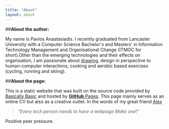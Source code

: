 ```yaml
---
title: "About"
layout: about
---
```


##**About the author:**

My name is Pavlos Anastasiadis. I recently graduated from Lancaster University with a Computer Science Bachelor's and Masters' in Information Technology Management and Organisational Change (ITMOC for short).Other than the emerging technologies and their effects on organisation, I am passionate about [drawing](https://www.instagram.com/pav.anastasiadis/), design in perspective to human-computer interactions, cooking and aerobic based exercises (cycling, running and skiing).

##**About the page:**

This is a static website that was built on the source code provided by [Basically Basic](https://github.com/mmistakes/jekyll-theme-basically-basic) and hosted by [**GitHub** Pages](https://pages.github.com/). This page mainly serves as an online CV but also as a creative outlet. In the words of my great friend [Alex](https://twitter.com/nderjung)
> "*Every tech person needs to have a webpage.Make one*!"

Positive peer pressure.
